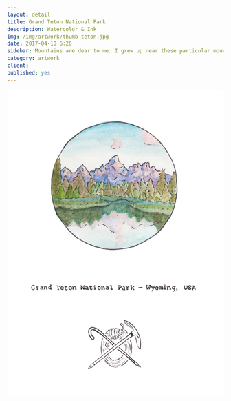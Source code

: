 ```yaml
---
layout: detail
title: Grand Teton National Park
description: Watercolor & Ink
img: /img/artwork/thumb-teton.jpg
date: 2017-04-10 6:26
sidebar: Mountains are dear to me. I grew up near these particular mountains, and since childhood I've been learning their history and having beautiful interactions with them.
category: artwork
client:
published: yes
---
```

![Grand Teton National Park](/img/artwork/grand_teton_np-1200w.jpg)